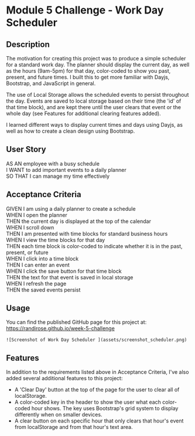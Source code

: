 # Module 5 Challenge - Work Day Scheduler

## Description

The motivation for creating this project was to produce a simple scheduler for a standard work day. The planner should display the current day, as well as the hours (9am-5pm) for that day, color-coded to show you past, present, and future times. I built this to get more familiar with Dayjs, Bootstrap, and JavaScript in general.  
  
The use of Local Storage allows the scheduled events to persist throughout the day. Events are saved to local storage based on their time (the 'id' of that time block), and are kept there until the user clears that event or the whole day (see Features for additional clearing features added).  

I learned different ways to display current times and days using Dayjs, as well as how to create a clean design using Bootstrap.  

## User Story  

AS AN employee with a busy schedule  
I WANT to add important events to a daily planner  
SO THAT I can manage my time effectively  

## Acceptance Criteria

GIVEN I am using a daily planner to create a schedule  
WHEN I open the planner  
THEN the current day is displayed at the top of the calendar  
WHEN I scroll down  
THEN I am presented with time blocks for standard business hours  
WHEN I view the time blocks for that day  
THEN each time block is color-coded to indicate whether it is in the past, present, or future  
WHEN I click into a time block  
THEN I can enter an event  
WHEN I click the save button for that time block  
THEN the text for that event is saved in local storage  
WHEN I refresh the page  
THEN the saved events persist  

## Usage

You can find the published GitHub page for this project at: https://randirose.github.io/week-5-challenge

    ![Screenshot of Work Day Scheduler ](assets/screenshot_scheduler.png)

## Features

In addition to the requirements listed above in Acceptance Criteria, I've also added several additional features to this project:  
  
- A 'Clear Day' button at the top of the page for the user to clear all of localStorage.  
- A color-coded key in the header to show the user what each color-coded hour shows. The key uses Bootstrap's grid system to display differently when on smaller devices. 
- A clear button on each specific hour that only clears that hour's event from localStorage and from that hour's text area.  